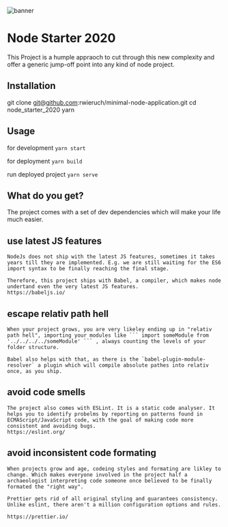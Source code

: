 ![banner](https://raw.githubusercontent.com/fh48/node-starter-2020/resources/banner.png)

# Node Starter 2020

This Project is a humple appraoch to cut through this new complexity and offer a generic jump-off point into any kind of node project.

## Installation

git clone git@github.com:rwieruch/minimal-node-application.git
cd node_starter_2020
yarn

## Usage

for development
`yarn start`

for deployment
`yarn build`

run deployed project
`yarn serve`

## What do you get?

The project comes with a set of dev dependencies which will make your life much easier.

## use latest JS features

    NodeJs does not ship with the latest JS features, sometimes it takes years till they are implemented. E.g. we are still waiting for the ES6 import syntax to be finally reaching the final stage.

    Therefore, this project ships with Babel, a compiler, which makes node undertand even the very latest JS features.
    https://babeljs.io/

## escape relativ path hell

    When your project grows, you are very likeley ending up in "relativ path hell", importing your modules like ``` import someModule from '../../../../someModule' ``` , always counting the levels of your folder structure.

    Babel also helps with that, as there is the `babel-plugin-module-resolver` a plugin which will compile absolute pathes into relativ once, as you ship.

## avoid code smells

    The project also comes with ESLint. It is a static code analyser. It helps you to identify probelms by reporting on patterns found in ECMAScript/JavaScript code, with the goal of making code more consistent and avoiding bugs.
    https://eslint.org/

## avoid inconsistent code formating

    When projects grow and age, codeing styles and formating are likley to change. Which makes everyone involved in the project half a archaeologist interpreting code someone once believed to be finally formated the "right way".

    Prettier gets rid of all original styling and guarantees consistency. Unlike eslint, there aren't a million configuration options and rules.

    https://prettier.io/

